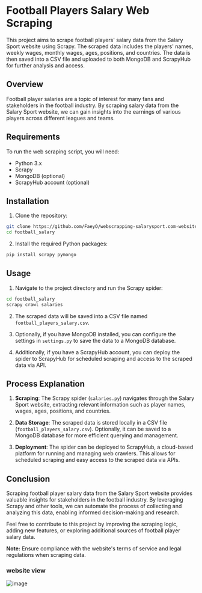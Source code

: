 # Football Players Salary Web Scraping

This project aims to scrape football players' salary data from the Salary Sport website using Scrapy. The scraped data includes the players' names, weekly wages, monthly wages, ages, positions, and countries. The data is then saved into a CSV file and uploaded to both MongoDB and ScrapyHub for further analysis and access.

## Overview

Football player salaries are a topic of interest for many fans and stakeholders in the football industry. By scraping salary data from the Salary Sport website, we can gain insights into the earnings of various players across different leagues and teams.

## Requirements

To run the web scraping script, you will need:

- Python 3.x
- Scrapy
- MongoDB (optional)
- ScrapyHub account (optional)

## Installation

1. Clone the repository:

```bash
git clone https://github.com/FaeyO/webscrapping-salarysport.com-website.git
cd football_salary
```

2. Install the required Python packages:

```bash
pip install scrapy pymongo
```

## Usage

1. Navigate to the project directory and run the Scrapy spider:

```bash
cd football_salary
scrapy crawl salaries
```

2. The scraped data will be saved into a CSV file named `football_players_salary.csv`.

3. Optionally, if you have MongoDB installed, you can configure the settings in `settings.py` to save the data to a MongoDB database.

4. Additionally, if you have a ScrapyHub account, you can deploy the spider to ScrapyHub for scheduled scraping and access to the scraped data via API.

## Process Explanation

1. **Scraping**: The Scrapy spider (`salaries.py`) navigates through the Salary Sport website, extracting relevant information such as player names, wages, ages, positions, and countries.

2. **Data Storage**: The scraped data is stored locally in a CSV file (`football_players_salary.csv`). Optionally, it can be saved to a MongoDB database for more efficient querying and management.

3. **Deployment**: The spider can be deployed to ScrapyHub, a cloud-based platform for running and managing web crawlers. This allows for scheduled scraping and easy access to the scraped data via APIs.

## Conclusion

Scraping football player salary data from the Salary Sport website provides valuable insights for stakeholders in the football industry. By leveraging Scrapy and other tools, we can automate the process of collecting and analyzing this data, enabling informed decision-making and research.

Feel free to contribute to this project by improving the scraping logic, adding new features, or exploring additional sources of football player salary data.

**Note:** Ensure compliance with the website's terms of service and legal regulations when scraping data.

### website view

![image](https://github.com/FaeyO/webscrapping-salarysport.com-website/assets/118575325/eab9e073-dde4-4fb8-8b7b-65bb782ca325)
